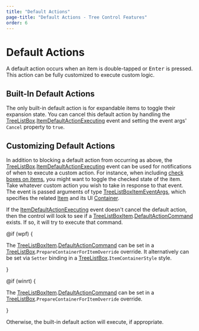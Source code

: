 ```yaml
---
title: "Default Actions"
page-title: "Default Actions - Tree Control Features"
order: 6
---
```

# Default Actions

A default action occurs when an item is double-tapped or <kbd>Enter</kbd> is pressed.  This action can be fully customized to execute custom logic.

## Built-In Default Actions

The only built-in default action is for expandable items to toggle their expansion state.  You can cancel this default action by handling the [TreeListBox](xref:@ActiproUIRoot.Controls.Grids.TreeListBox).[ItemDefaultActionExecuting](xref:@ActiproUIRoot.Controls.Grids.TreeListBox.ItemDefaultActionExecuting) event and setting the event args' `Cancel` property to `true`.

## Customizing Default Actions

In addition to blocking a default action from occurring as above, the [TreeListBox](xref:@ActiproUIRoot.Controls.Grids.TreeListBox).[ItemDefaultActionExecuting](xref:@ActiproUIRoot.Controls.Grids.TreeListBox.ItemDefaultActionExecuting) event can be used for notifications of when to execute a custom action.  For instance, when including [check boxes on items](item-checkboxes.md), you might want to toggle the checked state of the item.  Take whatever custom action you wish to take in response to that event.  The event is passed arguments of type [TreeListBoxItemEventArgs](xref:@ActiproUIRoot.Controls.Grids.TreeListBoxItemEventArgs), which specifies the related [Item](xref:@ActiproUIRoot.Controls.Grids.TreeListBoxItemEventArgs.Item) and its UI [Container](xref:@ActiproUIRoot.Controls.Grids.TreeListBoxItemEventArgs.Container).

If the [ItemDefaultActionExecuting](xref:@ActiproUIRoot.Controls.Grids.TreeListBox.ItemDefaultActionExecuting) event doesn't cancel the default action, then the control will look to see if a [TreeListBoxItem](xref:@ActiproUIRoot.Controls.Grids.TreeListBoxItem).[DefaultActionCommand](xref:@ActiproUIRoot.Controls.Grids.TreeListBoxItem.DefaultActionCommand) exists.  If so, it will try to execute that command.

@if (wpf) {

The [TreeListBoxItem](xref:@ActiproUIRoot.Controls.Grids.TreeListBoxItem).[DefaultActionCommand](xref:@ActiproUIRoot.Controls.Grids.TreeListBoxItem.DefaultActionCommand) can be set in a [TreeListBox](xref:@ActiproUIRoot.Controls.Grids.TreeListBox).`PrepareContainerForItemOverride` override.  It alternatively can be set via `Setter` binding in a [TreeListBox](xref:@ActiproUIRoot.Controls.Grids.TreeListBox).`ItemContainerStyle` style.

}

@if (winrt) {

The [TreeListBoxItem](xref:@ActiproUIRoot.Controls.Grids.TreeListBoxItem).[DefaultActionCommand](xref:@ActiproUIRoot.Controls.Grids.TreeListBoxItem.DefaultActionCommand) can be set in a [TreeListBox](xref:@ActiproUIRoot.Controls.Grids.TreeListBox).`PrepareContainerForItemOverride` override.

}

Otherwise, the built-in default action will execute, if appropriate.
